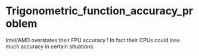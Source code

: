 # Trigonometric_function_accuracy_problem
Intel/AMD overstates their FPU accuracy ! In fact their CPUs could lose much accuracy in certain situations.
